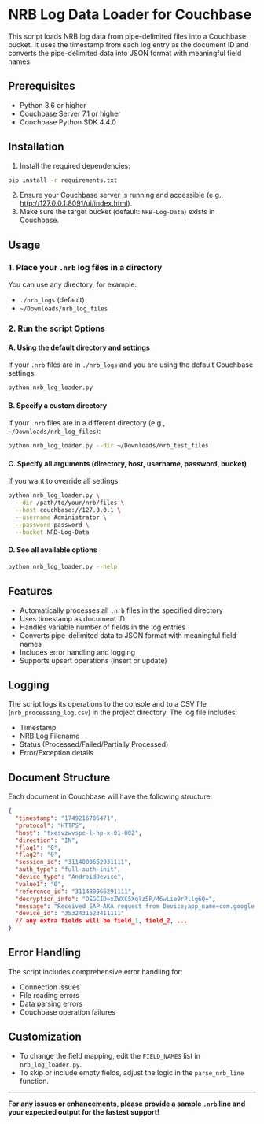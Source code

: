 # NRB Log Data Loader for Couchbase

This script loads NRB log data from pipe-delimited files into a Couchbase bucket. It uses the timestamp from each log entry as the document ID and converts the pipe-delimited data into JSON format with meaningful field names.

## Prerequisites

- Python 3.6 or higher
- Couchbase Server 7.1 or higher
- Couchbase Python SDK 4.4.0

## Installation

1. Install the required dependencies:
```bash
pip install -r requirements.txt
```

2. Ensure your Couchbase server is running and accessible (e.g., http://127.0.0.1:8091/ui/index.html).
3. Make sure the target bucket (default: `NRB-Log-Data`) exists in Couchbase.

## Usage

### 1. Place your `.nrb` log files in a directory
You can use any directory, for example:
- `./nrb_logs` (default)
- `~/Downloads/nrb_log_files`

### 2. Run the script Options

#### **A. Using the default directory and settings**
If your `.nrb` files are in `./nrb_logs` and you are using the default Couchbase settings:
```bash
python nrb_log_loader.py
```

#### **B. Specify a custom directory**
If your `.nrb` files are in a different directory (e.g., `~/Downloads/nrb_log_files`):
```bash
python nrb_log_loader.py --dir ~/Downloads/nrb_test_files
```

#### **C. Specify all arguments (directory, host, username, password, bucket)**
If you want to override all settings:
```bash
python nrb_log_loader.py \
  --dir /path/to/your/nrb/files \
  --host couchbase://127.0.0.1 \
  --username Administrator \
  --password password \
  --bucket NRB-Log-Data
```

#### **D. See all available options**
```bash
python nrb_log_loader.py --help
```

## Features

- Automatically processes all `.nrb` files in the specified directory
- Uses timestamp as document ID
- Handles variable number of fields in the log entries
- Converts pipe-delimited data to JSON format with meaningful field names
- Includes error handling and logging
- Supports upsert operations (insert or update)

## Logging

The script logs its operations to the console and to a CSV file (`nrb_processing_log.csv`) in the project directory. The log file includes:
- Timestamp
- NRB Log Filename
- Status (Processed/Failed/Partially Processed)
- Error/Exception details

## Document Structure

Each document in Couchbase will have the following structure:
```json
{
  "timestamp": "1749216786471",
  "protocol": "HTTPS",
  "host": "txesvzwvspc-l-hp-x-01-002",
  "direction": "IN",
  "flag1": "0",
  "flag2": "0",
  "session_id": "3114800662931111",
  "auth_type": "full-auth-init",
  "device_type": "AndroidDevice",
  "value1": "0",
  "reference_id": "311480066291111",
  "decryption_info": "DEGCID=xZWXC5Xqlz5P/46wLie9rPllg6Q=",
  "message": "Received EAP-AKA request from Device;app_name=com.google.android.gms",
  "device_id": "3532431523411111"
  // any extra fields will be field_1, field_2, ...
}
```

## Error Handling

The script includes comprehensive error handling for:
- Connection issues
- File reading errors
- Data parsing errors
- Couchbase operation failures

## Customization

- To change the field mapping, edit the `FIELD_NAMES` list in `nrb_log_loader.py`.
- To skip or include empty fields, adjust the logic in the `parse_nrb_line` function.

---

**For any issues or enhancements, please provide a sample `.nrb` line and your expected output for the fastest support!** 